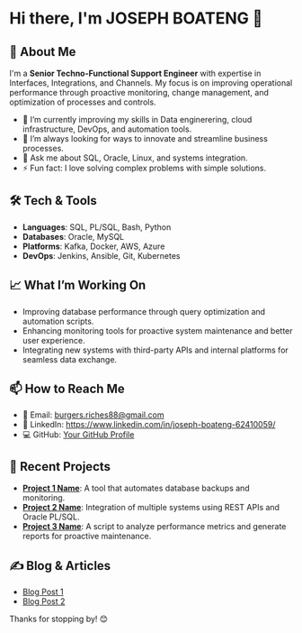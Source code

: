 # Hi there, I'm JOSEPH BOATENG 👋

## 🚀 About Me

I'm a **Senior Techno-Functional Support Engineer** with expertise in Interfaces, Integrations, and Channels. My focus is on improving operational performance through proactive monitoring, change management, and optimization of processes and controls.

- 🌱 I’m currently improving my skills in Data enginerering, cloud infrastructure, DevOps, and automation tools.
- 🔭 I’m always looking for ways to innovate and streamline business processes.
- 💬 Ask me about SQL, Oracle, Linux, and systems integration.
- ⚡ Fun fact: I love solving complex problems with simple solutions.

## 🛠️ Tech & Tools

- **Languages**: SQL, PL/SQL, Bash, Python
- **Databases**: Oracle, MySQL
- **Platforms**: Kafka, Docker, AWS, Azure
- **DevOps**: Jenkins, Ansible, Git, Kubernetes

## 📈 What I’m Working On

- Improving database performance through query optimization and automation scripts.
- Enhancing monitoring tools for proactive system maintenance and better user experience.
- Integrating new systems with third-party APIs and internal platforms for seamless data exchange.

## 📫 How to Reach Me

- 📧 Email: burgers.riches88@gmail.com
- 💼 LinkedIn: https://www.linkedin.com/in/joseph-boateng-62410059/
- 💻 GitHub: [Your GitHub Profile](https://github.com/your-profile)

## 📝 Recent Projects

- **[Project 1 Name](https://github.com/your-profile/project-1)**: A tool that automates database backups and monitoring.
- **[Project 2 Name](https://github.com/your-profile/project-2)**: Integration of multiple systems using REST APIs and Oracle PL/SQL.
- **[Project 3 Name](https://github.com/your-profile/project-3)**: A script to analyze performance metrics and generate reports for proactive maintenance.

## ✍️ Blog & Articles

- [Blog Post 1](https://your-blog-link.com)
- [Blog Post 2](https://your-blog-link.com)

Thanks for stopping by! 😊
 

<!---
JOPA-DEV/JOPA-DEV is a ✨ special ✨ repository because its `README.md` (this file) appears on your GitHub profile.
You can click the Preview link to take a look at your changes.
--->
